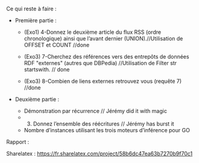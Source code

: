 Ce qui reste à faire : 

   - Première partie : 
      - (Exo1) 4-Donnez le deuxième article du flux RSS (ordre chronologique) ainsi que l’avant dernier (UNION).//Utilisation de OFFSET et COUNT //done 

      - (Exo3) 7-Cherchez des références vers des entrepôts de données RDF "externes" (autres que DBPedia) //Utilisation de Filter str startswith. // done

      - (Exo3) 8-Combien de liens externes retrouvez vous (requête 7) //done

   - Deuxième partie : 
      - Démonstration par récurrence // Jérémy did it with magic
      - 3) Donnez l’ensemble des réécritures  // Jérémy has burst it 
      - Nombre d’instances utilisant les trois moteurs d’inférence pour GO


Rapport :

Sharelatex : https://fr.sharelatex.com/project/58b6dc47ea63b7270b9f70c1

